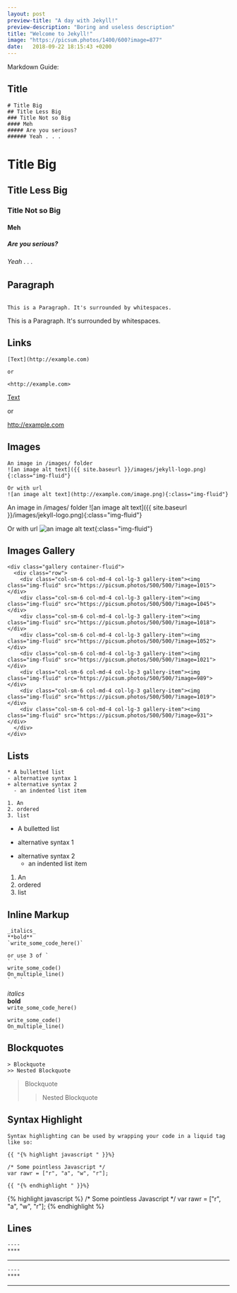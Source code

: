 ```yaml
---
layout: post
preview-title: "A day with Jekyll!"
preview-description: "Boring and useless description"
title: "Welcome to Jekyll!"
image: "https://picsum.photos/1400/600?image=877"
date:   2018-09-22 18:15:43 +0200
---
```

Markdown Guide:

## Title
```
# Title Big
## Title Less Big
### Title Not so Big
#### Meh
##### Are you serious?
###### Yeah . . .
```
# Title Big
## Title Less Big
### Title Not so Big
#### Meh
##### Are you serious?
###### Yeah . . .

## Paragraph
```

This is a Paragraph. It's surrounded by whitespaces.

```

This is a Paragraph. It's surrounded by whitespaces.

## Links

```
[Text](http://example.com)

or

<http://example.com>
```
[Text](http://example.com)

or

<http://example.com>

## Images
```
An image in /images/ folder
![an image alt text]({{ site.baseurl }}/images/jekyll-logo.png){:class="img-fluid"}

Or with url
![an image alt text](http://example.com/image.png){:class="img-fluid"}
```
An image in /images/ folder
![an image alt text]({{ site.baseurl }}/images/jekyll-logo.png){:class="img-fluid"}

Or with url
![an image alt text](http://example.com/image.png){:class="img-fluid"}

## Images Gallery
```
<div class="gallery container-fluid">
  <div class="row">
    <div class="col-sm-6 col-md-4 col-lg-3 gallery-item"><img class="img-fluid" src="https://picsum.photos/500/500/?image=1015"></div>
    <div class="col-sm-6 col-md-4 col-lg-3 gallery-item"><img class="img-fluid" src="https://picsum.photos/500/500/?image=1045"></div>
    <div class="col-sm-6 col-md-4 col-lg-3 gallery-item"><img class="img-fluid" src="https://picsum.photos/500/500/?image=1018"></div>
    <div class="col-sm-6 col-md-4 col-lg-3 gallery-item"><img class="img-fluid" src="https://picsum.photos/500/500/?image=1052"></div>
    <div class="col-sm-6 col-md-4 col-lg-3 gallery-item"><img class="img-fluid" src="https://picsum.photos/500/500/?image=1021"></div>
    <div class="col-sm-6 col-md-4 col-lg-3 gallery-item"><img class="img-fluid" src="https://picsum.photos/500/500/?image=989"></div>
    <div class="col-sm-6 col-md-4 col-lg-3 gallery-item"><img class="img-fluid" src="https://picsum.photos/500/500/?image=1019"></div>
    <div class="col-sm-6 col-md-4 col-lg-3 gallery-item"><img class="img-fluid" src="https://picsum.photos/500/500/?image=931"></div>
  </div>
</div>
```

## Lists
```
* A bulletted list
- alternative syntax 1
+ alternative syntax 2
  - an indented list item

1. An
2. ordered
3. list
```
* A bulletted list
- alternative syntax 1
+ alternative syntax 2
  - an indented list item

1. An
2. ordered
3. list

## Inline Markup
```
_italics_
**bold**
`write_some_code_here()`

or use 3 of ` 
` ` `
write_some_code()
On_multiple_line()
` ` `
```
_italics_   
**bold**   
`write_some_code_here()`   

```
write_some_code()
On_multiple_line()
```

## Blockquotes
```
> Blockquote
>> Nested Blockquote 
```
> Blockquote
>> Nested Blockquote 

## Syntax Highlight
```
Syntax highlighting can be used by wrapping your code in a liquid tag like so:

{{ "{% highlight javascript " }}%}  

/* Some pointless Javascript */
var rawr = ["r", "a", "w", "r"];

{{ "{% endhighlight " }}%}  
```

{% highlight javascript %}
/* Some pointless Javascript */
var rawr = ["r", "a", "w", "r"];
{% endhighlight %}

## Lines
```
----
****
```
--------------
```
----
****
```
--------------



